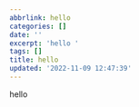 ```yaml
---
abbrlink: hello
categories: []
date: ''
excerpt: 'hello '
tags: []
title: hello
updated: '2022-11-09 12:47:39'
---
```

hello
